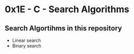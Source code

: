 # 0x1E - C - Search Algorithms

 ## Search Algortihms in this repository
  * Linear search
  * Binary search
